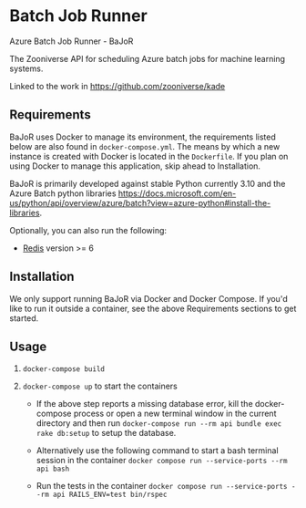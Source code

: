 # Batch Job Runner

Azure Batch Job Runner - BaJoR

The Zooniverse API for scheduling Azure batch jobs for machine learning systems.

Linked to the work in https://github.com/zooniverse/kade

## Requirements

BaJoR uses Docker to manage its environment, the requirements listed below are also found in `docker-compose.yml`. The means by which a new instance is created with Docker is located in the `Dockerfile`. If you plan on using Docker to manage this application, skip ahead to Installation.

BaJoR is primarily developed against stable Python currently 3.10 and the Azure Batch python libraries https://docs.microsoft.com/en-us/python/api/overview/azure/batch?view=azure-python#install-the-libraries.

Optionally, you can also run the following:

* [Redis](http://redis.io) version >= 6

## Installation

We only support running BaJoR via Docker and Docker Compose. If you'd like to run it outside a container, see the above Requirements sections to get started.

## Usage

1. `docker-compose build`

2. `docker-compose up` to start the containers

    * If the above step reports a missing database error, kill the docker-compose process or open a new terminal window in the current directory and then run `docker-compose run --rm api bundle exec rake db:setup` to setup the database.

    * Alternatively use the following command to start a bash terminal session in the container `docker compose run --service-ports --rm api bash`

    * Run the tests in the container `docker compose run --service-ports --rm api RAILS_ENV=test bin/rspec`
